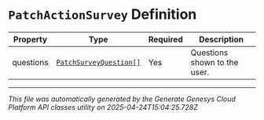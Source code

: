 # `PatchActionSurvey` Definition

| Property | Type | Required | Description |
|----------|------|----------|-------------|
| questions | [`PatchSurveyQuestion[]`](patchsurveyquestion-definition.md) | Yes | Questions shown to the user. |

---

*This file was automatically generated by the Generate Genesys Cloud Platform API classes utility on 2025-04-24T15:04:25.728Z*